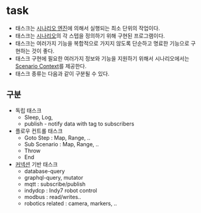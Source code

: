 # task

- 태스크는 [시나리오 엔진](./scenario-engine)에 의해서 실행되는 최소 단위의 작업이다.
- 태스크는 [시나리오](./scenario)의 각 스텝을 정의하기 위해 구현된 프로그램이다.
- 태스크는 여러가지 기능을 복합적으로 가지지 않도록 단순하고 명료한 기능으로 구현하는 것이 좋다.
- 태스크 구현에 필요한 여러가지 정보와 기능을 지원하기 위해서 시나리오에서는 [Scenario Context](./context)를 제공한다.
- 태스크 종류는 다음과 같이 구분될 수 있다.

## 구분

- 독립 태스크
  - Sleep, Log,
  - publish - notify data with tag to subscribers
- 플로우 컨트롤 태스크
  - Goto Step : Map, Range, ..
  - Sub Scenario : Map, Range, ..
  - Throw
  - End
- [커넥션](./connection) 기반 태스크
  - database-query
  - graphql-query, mutator
  - mqtt : subscribe/publish
  - indydcp : Indy7 robot control
  - modbus : read/writes..
  - robotics related : camera, markers, ..
